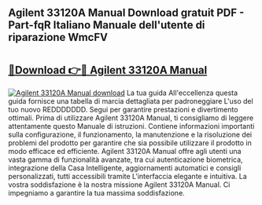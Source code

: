 ## Agilent 33120A Manual Download gratuit PDF - Part-fqR Italiano Manuale dell'utente di riparazione WmcFV

# <h2><a href="http://dfdrjjs.blite.top/?on=Agilent+33120A+Manual">🔗Download 👉🔴 Agilent 33120A Manual</a></h2>

[![Agilent 33120A Manual download](https://i.imgur.com/lujVjoI.png)](http://dfdrjjs.blite.top/?on=Agilent+33120A+Manual)
La tua guida All'eccellenza questa guida fornisce una tabella di marcia dettagliata per padroneggiare L'uso del tuo nuovo REDDDDDDD. Segui per garantire prestazioni e divertimento ottimali. Prima di utilizzare Agilent 33120A Manual, ti consigliamo di leggere attentamente questo Manuale di istruzioni. Contiene informazioni importanti sulla configurazione, il funzionamento, la manutenzione e la risoluzione dei problemi del prodotto per garantire che sia possibile utilizzare il prodotto in modo efficace ed efficiente. Agilent 33120A Manual offre agli utenti una vasta gamma di funzionalità avanzate, tra cui autenticazione biometrica, integrazione della Casa Intelligente, aggiornamenti automatici e consigli personalizzati, tutti accessibili tramite L'interfaccia elegante e intuitiva. La vostra soddisfazione è la nostra missione Agilent 33120A Manual. Ci impegniamo a garantire la tua massima soddisfazione.
